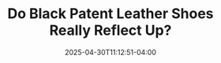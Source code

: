 ---
title: Do Black Patent Leather Shoes Really Reflect Up?
Theatre: Players by the Sea
Venue: 
Season: 
date: 2025-04-30T11:12:51-04:00
opening_date: 1994-08-01
approx_date: month
showtimes:
featured_image: 
featured_image_alt: 
featured_image_caption: 
featured_image_attr: 
featured_image_attr_link: 
program:
Website: 
Tickets: 
show_details: 
cast:
- Louie: Justin Murphy
crew:
orchestra:
genres: 
Description: 
---